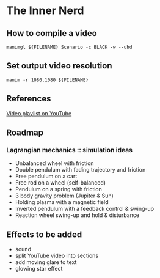 # The Inner Nerd

## How to compile a video

`manimgl ${FILENAME} Scenario -c BLACK -w --uhd`

## Set output video resolution

`manim -r 1080,1080 ${FILENAME}`

## References

[Video playlist on YouTube](https://www.youtube.com/playlist?list=PLKKrjqPOn5PBPe8YjAhENvpVarX8Xi2PO)

## Roadmap

### Lagrangian mechanics :: simulation ideas

- Unbalanced wheel with friction
- Double pendulum with fading trajectory and friction
- Free pendulum on a cart
- Free rod on a wheel (self-balanced)
- Pendulum on a spring with friction
- 3 body gravity problem (Jupiter & Sun)
- Holding plasma with a magnetic field
- Inverted pendulum with a feedback control & swing-up
- Reaction wheel swing-up and hold & disturbance

## Effects to be added

- sound
- split YouTube video into sections
- add moving glare to text
- glowing star effect 